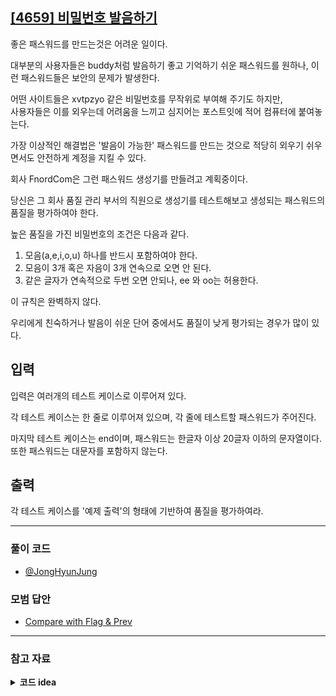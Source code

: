 ## [[4659] 비밀번호 발음하기](https://www.acmicpc.net/problem/11655)
좋은 패스워드를 만드는것은 어려운 일이다. 

대부분의 사용자들은 buddy처럼 발음하기 좋고 기억하기 쉬운 패스워드를 원하나, 이런 패스워드들은 보안의 문제가 발생한다. 

어떤 사이트들은 xvtpzyo 같은 비밀번호를 무작위로 부여해 주기도 하지만, 
<br>
사용자들은 이를 외우는데 어려움을 느끼고 심지어는 포스트잇에 적어 컴퓨터에 붙여놓는다. 

가장 이상적인 해결법은 '발음이 가능한' 패스워드를 만드는 것으로 적당히 외우기 쉬우면서도 안전하게 계정을 지킬 수 있다. 

회사 FnordCom은 그런 패스워드 생성기를 만들려고 계획중이다. 

당신은 그 회사 품질 관리 부서의 직원으로 생성기를 테스트해보고 생성되는 패스워드의 품질을 평가하여야 한다. 

높은 품질을 가진 비밀번호의 조건은 다음과 같다.

1. 모음(a,e,i,o,u) 하나를 반드시 포함하여야 한다.
2. 모음이 3개 혹은 자음이 3개 연속으로 오면 안 된다.
3. 같은 글자가 연속적으로 두번 오면 안되나, ee 와 oo는 허용한다.

이 규칙은 완벽하지 않다.

우리에게 친숙하거나 발음이 쉬운 단어 중에서도 품질이 낮게 평가되는 경우가 많이 있다.

## 입력
입력은 여러개의 테스트 케이스로 이루어져 있다.

각 테스트 케이스는 한 줄로 이루어져 있으며, 각 줄에 테스트할 패스워드가 주어진다.

마지막 테스트 케이스는 end이며, 패스워드는 한글자 이상 20글자 이하의 문자열이다. 
<br>또한 패스워드는 대문자를 포함하지 않는다.

## 출력
각 테스트 케이스를 '예제 출력'의 형태에 기반하여 품질을 평가하여라.

***

### 풀이 코드

- [@JongHyunJung](https://github.com/almond0115/Algorithm-CodingTest/blob/main/BackJoon/DFS%2CBFS/4659/jjh.cpp)

### 모범 답안

- [Compare with Flag & Prev](https://github.com/almond0115/Algorithm-CodingTest/blob/main/BackJoon/DFS%2CBFS/4659/solution_1.cpp)

***

### 참고 자료

<details>
<summary><b>코드 idea</b></summary>

<h3>배열 앞,뒤 원소 비교하기</h3>

* <h4> arr[i], arr[i-1]로 비교 하기  </h4>

    ```c++
    if(i>=1 && (pwd[i] == pwd[i-1])) {
        if(pwd[i] == 'e' || pwd[i] == 'o') {
            if(i == pwd.length() - 1) {
                if(cnt == 0) break;
                return true;
            }
            continue;
        }
        break;
    } 
    ```
* <h4> prev 변수로 비교 하기 </h4>

    ```c++
    int prev = -1;
    if(i>=1 && (prev == idx) && (idx != 'e' && idx != 'o')){
        flag = 1;
    }
    prev = idx;
    ```
</details>